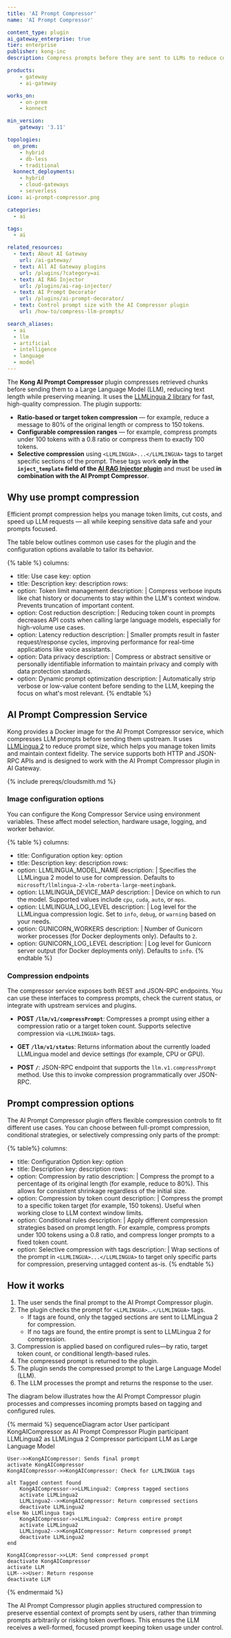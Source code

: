 ```yaml
---
title: 'AI Prompt Compressor'
name: 'AI Prompt Compressor'

content_type: plugin
ai_gateway_enterprise: true
tier: enterprise
publisher: kong-inc
description: Compress prompts before they are sent to LLMs to reduce costs, and improve latency

products:
    - gateway
    - ai-gateway

works_on:
    - on-prem
    - konnect

min_version:
    gateway: '3.11'

topologies:
  on_prem:
    - hybrid
    - db-less
    - traditional
  konnect_deployments:
    - hybrid
    - cloud-gateways
    - serverless
icon: ai-prompt-compressor.png

categories:
  - ai

tags:
  - ai

related_resources:
  - text: About AI Gateway
    url: /ai-gateway/
  - text: All AI Gateway plugins
    url: /plugins/?category=ai
  - text: AI RAG Injector
    url: /plugins/ai-rag-injector/
  - text: AI Prompt Decorator
    url: /plugins/ai-prompt-decorator/
  - text: Control prompt size with the AI Compressor plugin
    url: /how-to/compress-llm-prompts/

search_aliases:
  - ai
  - llm
  - artificial
  - intelligence
  - language
  - model
---
```


The **Kong AI Prompt Compressor** plugin compresses retrieved chunks before sending them to a Large Language Model (LLM), reducing text length while preserving meaning. It uses the [LLMLingua 2 library](https://github.com/microsoft/LLMLingua) for fast, high-quality compression. The plugin supports:

* **Ratio-based or target token compression** — for example, reduce a message to 80% of the original length or compress to 150 tokens.
* **Configurable compression ranges** — for example, compress prompts under 100 tokens with a 0.8 ratio or compress them to exactly 100 tokens.
* **Selective compression** using `<LLMLINGUA>...</LLMLINGUA>` tags to target specific sections of the prompt. These tags work **only in the `inject_template` field of the [AI RAG Injector plugin](/plugins/ai-rag-injector/)** and must be used **in combination with the AI Prompt Compressor**.

## Why use prompt compression

Efficient prompt compression helps you manage token limits, cut costs, and speed up LLM requests — all while keeping sensitive data safe and your prompts focused.

The table below outlines common use cases for the plugin and the configuration options available to tailor its behavior.

<!-- vale off -->
{% table %}
columns:
  - title: Use case
    key: option
  - title: Description
    key: description
rows:
  - option: Token limit management
    description: |
      Compress verbose inputs like chat history or documents to stay within the LLM's context window. Prevents truncation of important content.
  - option: Cost reduction
    description: |
      Reducing token count in prompts decreases API costs when calling large language models, especially for high-volume use cases.
  - option: Latency reduction
    description: |
      Smaller prompts result in faster request/response cycles, improving performance for real-time applications like voice assistants.
  - option: Data privacy
    description: |
      Compress or abstract sensitive or personally identifiable information to maintain privacy and comply with data protection standards.
  - option: Dynamic prompt optimization
    description: |
      Automatically strip verbose or low-value content before sending to the LLM, keeping the focus on what's most relevant.
{% endtable %}
<!-- vale on -->

## AI Prompt Compression Service

Kong provides a Docker image for the AI Prompt Compressor service, which compresses LLM prompts before sending them upstream. It uses [LLMLingua 2](https://github.com/microsoft/LLMLingua) to reduce prompt size, which helps you manage token limits and maintain context fidelity. The service supports both HTTP and JSON-RPC APIs and is designed to work with the AI Prompt Compressor plugin in AI Gateway.

{% include prereqs/cloudsmith.md %}

### Image configuration options

You can configure the Kong Compressor Service using environment variables. These affect model selection, hardware usage, logging, and worker behavior.

<!-- vale off -->
{% table %}
columns:
  - title: Configuration option
    key: option
  - title: Description
    key: description
rows:
  - option: LLMLINGUA_MODEL_NAME
    description: |
      Specifies the LLMLingua 2 model to use for compression. Defaults to `microsoft/llmlingua-2-xlm-roberta-large-meetingbank`.
  - option: LLMLINGUA_DEVICE_MAP
    description: |
      Device on which to run the model. Supported values include `cpu`, `cuda`, `auto`, or `mps`.
  - option: LLMLINGUA_LOG_LEVEL
    description: |
      Log level for the LLMLingua compression logic. Set to `info`, `debug`, or `warning` based on your needs.
  - option: GUNICORN_WORKERS
    description: |
      Number of Gunicorn worker processes (for Docker deployments only). Defaults to `2`.
  - option: GUNICORN_LOG_LEVEL
    description: |
      Log level for Gunicorn server output (for Docker deployments only). Defaults to `info`.
{% endtable %}
<!-- vale on -->

### Compression endpoints

The compressor service exposes both REST and JSON-RPC endpoints. You can use these interfaces to compress prompts, check the current status, or integrate with upstream services and plugins.

* **POST `/llm/v1/compressPrompt`**: Compresses a prompt using either a compression ratio or a target token count. Supports selective compression via `<LLMLINGUA>` tags.

* **GET `/llm/v1/status`**: Returns information about the currently loaded LLMLingua model and device settings (for example, CPU or GPU).

* **POST `/`**: JSON-RPC endpoint that supports the `llm.v1.compressPrompt` method. Use this to invoke compression programmatically over JSON-RPC.

## Prompt compression options

The AI Prompt Compressor plugin offers flexible compression controls to fit different use cases. You can choose between full-prompt compression, conditional strategies, or selectively compressing only parts of the prompt:

<!-- vale off -->
{% table%}
columns:
  - title: Configuration Option
    key: option
  - title: Description
    key: description
rows:
  - option: Compression by ratio
    description: |
      Compress the prompt to a percentage of its original length (for example, reduce to 80%). This allows for consistent shrinkage regardless of the initial size.
  - option: Compression by token count
    description: |
      Compress the prompt to a specific token target (for example, 150 tokens). Useful when working close to LLM context window limits.
  - option: Conditional rules
    description: |
      Apply different compression strategies based on prompt length. For example, compress prompts under 100 tokens using a 0.8 ratio, and compress longer prompts to a fixed token count.
  - option: Selective compression with tags
    description: |
      Wrap sections of the prompt in `<LLMLINGUA>...</LLMLINGUA>` to target only specific parts for compression, preserving untagged content as-is.
{% endtable %}
<!-- vale on -->

## How it works

1. The user sends the final prompt to the AI Prompt Compressor plugin.
1. The plugin checks the prompt for `<LLMLINGUA>`...`</LLMLINGUA>` tags.
    - If tags are found, only the tagged sections are sent to LLMLingua 2 for compression.
    - If no tags are found, the entire prompt is sent to LLMLingua 2 for compression.
1. Compression is applied based on configured rules—by ratio, target token count, or conditional length-based rules.
1. The compressed prompt is returned to the plugin.
1. The plugin sends the compressed prompt to the Large Language Model (LLM).
1. The LLM processes the prompt and returns the response to the user.

The diagram below illustrates how the AI Prompt Compressor plugin processes and compresses incoming prompts based on tagging and configured rules.

<!-- vale off -->
{% mermaid %}
sequenceDiagram
    actor User
    participant KongAICompressor as AI Prompt Compressor Plugin
    participant LLMLingua2 as LLMLingua 2 Compressor
    participant LLM as Large Language Model

    User->>KongAICompressor: Sends final prompt
    activate KongAICompressor
    KongAICompressor->>KongAICompressor: Check for LLMLINGUA tags

    alt Tagged content found
        KongAICompressor->>LLMLingua2: Compress tagged sections
        activate LLMLingua2
        LLMLingua2-->>KongAICompressor: Return compressed sections
        deactivate LLMLingua2
    else No LLMlingua tags
        KongAICompressor->>LLMLingua2: Compress entire prompt
        activate LLMLingua2
        LLMLingua2-->>KongAICompressor: Return compressed prompt
        deactivate LLMLingua2
    end

    KongAICompressor->>LLM: Send compressed prompt
    deactivate KongAICompressor
    activate LLM
    LLM-->>User: Return response
    deactivate LLM
{% endmermaid %}
<!-- vale on -->

The AI Prompt Compressor plugin applies structured compression to preserve essential context of prompts sent by users, rather than trimming prompts arbitrarily or risking token overflows. This ensures the LLM receives a well-formed, focused prompt keeping token usage under control.